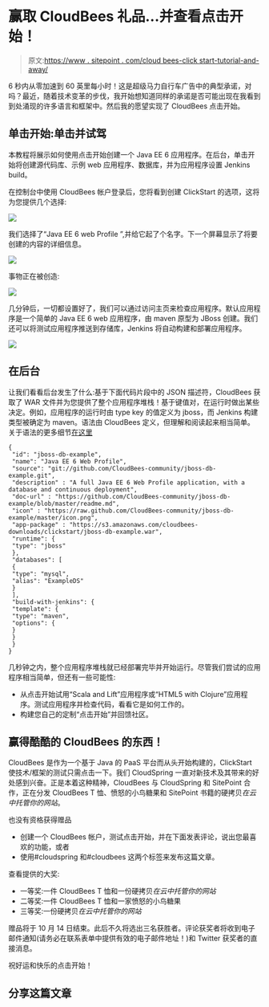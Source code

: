 # 赢取 CloudBees 礼品…并查看点击开始！

> 原文:[https://www . sitepoint . com/cloud bees-click start-tutorial-and-away/](https://www.sitepoint.com/cloudbees-clickstart-tutorial-and-giveaway/)

6 秒内从零加速到 60 英里每小时！这是超级马力自行车广告中的典型承诺，对吗？最近，随着技术变革的步伐，我开始想知道同样的承诺是否可能出现在我看到到处涌现的许多语言和框架中。然后我的愿望实现了 CloudBees 点击开始。

## 单击开始:单击并试驾

本教程将展示如何使用点击开始创建一个 Java EE 6 应用程序。在后台，单击开始将创建源代码库、示例 web 应用程序、数据库，并为应用程序设置 Jenkins build。

在控制台中使用 CloudBees 帐户登录后，您将看到创建 ClickStart 的选项，这将为您提供几个选择:

![](../Images/7ddb83e29da6c5488aec05ee4ed11d61.png)

我们选择了“Java EE 6 web Profile ”,并给它起了个名字。下一个屏幕显示了将要创建的内容的详细信息。

![](../Images/b2fbbb6f4bbc9b903080175f9696db91.png)

事物正在被创造:

![](../Images/7f59771c073d897858e4cc703e67f7a6.png)

几分钟后，一切都设置好了，我们可以通过访问主页来检查应用程序。默认应用程序是一个简单的 Java EE 6 web 应用程序，由 maven 原型为 JBoss 创建。我们还可以将测试应用程序推送到存储库，Jenkins 将自动构建和部署应用程序。

![](../Images/e02ac1ad6c2f7c0b48154f4a209e97f8.png)

## 在后台

让我们看看后台发生了什么:基于下面代码片段中的 JSON 描述符，CloudBees 获取了 WAR 文件并为您提供了整个应用程序堆栈！基于键值对，在运行时做出某些决定。例如，应用程序的运行时由 type key 的值定义为 jboss，而 Jenkins 构建类型被确定为 maven。语法由 CloudBees 定义，但理解和阅读起来相当简单。关于语法的更多细节[在这里](http://blog.cloudbees.com/2012/08/clickstarts-building-your-own-from.html)

```
{
 "id": "jboss-db-example",
 "name": "Java EE 6 Web Profile",
 "source": "git://github.com/CloudBees-community/jboss-db-example.git",
 "description" : "A full Java EE 6 Web Profile application, with a database and continuous deployment",
 "doc-url" : "https://github.com/CloudBees-community/jboss-db-example/blob/master/readme.md",
 "icon" : "https://raw.github.com/CloudBees-community/jboss-db-example/master/icon.png",
 "app-package" : "https://s3.amazonaws.com/cloudbees-downloads/clickstart/jboss-db-example.war",
 "runtime": {
 "type": "jboss"
 },
 "databases": [
 {
 "type": "mysql",
 "alias": "ExampleDS"
 }
 ],
 "build-with-jenkins": {
 "template": {
 "type": "maven",
 "options": {
 }
 }
 }
}
```

几秒钟之内，整个应用程序堆栈就已经部署完毕并开始运行。尽管我们尝试的应用程序相当简单，但还有一些可能性:

*   从点击开始试用“Scala and Lift”应用程序或“HTML5 with Clojure”应用程序。测试应用程序并检查代码，看看它是如何工作的。
*   构建您自己的定制“点击开始”并回馈社区。

## 赢得酷酷的 CloudBees 的东西！

CloudBees 是作为一个基于 Java 的 PaaS 平台而从头开始构建的，ClickStart 使技术/框架的测试只需点击一下。我们 CloudSpring 一直对新技术及其带来的好处感到兴奋。正是本着这种精神，CloudBees 与 CloudSpring 和 SitePoint 合作，正在分发 CloudBees T 恤、愤怒的小鸟糖果和 SitePoint 书籍的硬拷贝*在云中托管你的网站*。

也没有资格获得赠品

*   创建一个 CloudBees 帐户，测试点击开始，并在下面发表评论，说出您最喜欢的功能，或者
*   使用#cloudspring 和#cloudbees 这两个标签来发布这篇文章。

查看提供的大奖:

*   一等奖:一件 CloudBees T 恤和一份硬拷贝*在云中托管你的网站*
*   二等奖:一件 CloudBees T 恤和一家愤怒的小鸟糖果
*   三等奖:一份硬拷贝*在云中托管你的网站*

赠品将于 10 月 14 日结束。此后不久将选出三名获胜者。评论获奖者将收到电子邮件通知(请务必在联系表单中提供有效的电子邮件地址！)和 Twitter 获奖者的直接消息。

祝好运和快乐的点击开始！

## 分享这篇文章